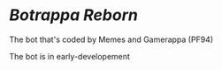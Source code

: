 # *Botrappa Reborn*
The bot that's coded by Memes and Gamerappa (PF94)

The bot is in early-developement
